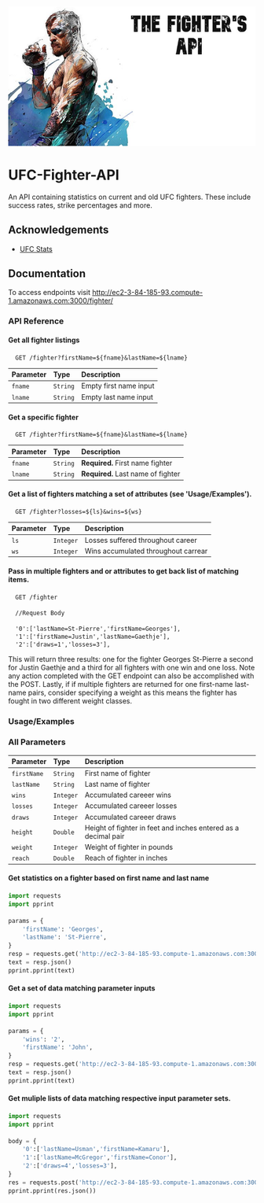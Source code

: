 ![alt text](https://github.com/FelixVaughan/UFC-FIGHTER-API/blob/main/mma-api.jpg)

# UFC-Fighter-API

An API containing statistics on current and old UFC fighters. These include
success rates, strike percentages and more.

## Acknowledgements

 - [UFC Stats](http://ufcstats.com/statistics/fighters?char=a)

## Documentation

To access endpoints visit http://ec2-3-84-185-93.compute-1.amazonaws.com:3000/fighter/
### API Reference

#### Get all fighter listings

```http
  GET /fighter?firstName=${fname}&lastName=${lname}
```

| Parameter  | Type     | Description                |
| :--------  | :------- | :------------------------- |
| `fname`    | `String` | Empty first name input     |
| `lname`    | `String` | Empty last name input      |


#### Get a specific fighter

```http
  GET /fighter?firstName=${fname}&lastName=${lname}
```
| Parameter  | Type     | Description                       |
| :--------  | :------- | :-------------------------        |
| `fname`    | `String` | **Required.** First name fighter  |
| `lname`    | `String` | **Required.** Last name of fighter|


#### Get a list of fighters matching a set of attributes (see 'Usage/Examples'). 

```http
  GET /fighter?losses=${ls}&wins=${ws}
```
| Parameter  | Type      | Description                         |
| :--------  | :-------  | :-------------------------          |
| `ls`       | `Integer` | Losses suffered throughout career   |
| `ws`       | `Integer` | Wins accumulated throughout carrear |


#### Pass in multiple fighters and or attributes to get back list of matching items. 

```http
  GET /fighter
  
  //Request Body

  '0':['lastName=St-Pierre','firstName=Georges'],
  '1':['firstName=Justin','lastName=Gaethje'],
  '2':['draws=1','losses=3'],
```
This will return three results: one for the fighter Georges St-Pierre a second for 
Justin Gaethje and a third for all fighters with one win and one loss. Note any 
action completed with the GET endpoint can also be accomplished with the POST. Lastly, if 
if multiple fighters are returned for one first-name last-name pairs, consider specifying
a weight as this means the fighter has fought in two different weight classes.  
### Usage/Examples

### All Parameters
| Parameter  | Type      | Description                                                      |
| :--------  | :-------  | :-------------------------                                       |
| `firstName`| `String`  | First name of fighter                                            |
| `lastName` | `String`  | Last name of fighter                                             | 
| `wins`     | `Integer` | Accumulated careeer wins                                         | 
| `losses`   | `Integer` | Accumulated careeer losses                                       | 
| `draws`    | `Integer` | Accumulated careeer draws                                        | 
| `height`   | `Double`  | Height of fighter in feet and inches entered as a decimal pair   | 
| `weight`   | `Integer` | Weight of fighter in pounds                                      | 
| `reach`    | `Double`  | Reach of fighter in inches                                       | 

#### Get statistics on a fighter based on first name and last name
```python
import requests
import pprint 

params = {
    'firstName': 'Georges',
    'lastName': 'St-Pierre',
}
resp = requests.get('http://ec2-3-84-185-93.compute-1.amazonaws.com:3000/fighter/',params=params)
text = resp.json()
pprint.pprint(text)
```

#### Get a set of data matching parameter inputs
```python
import requests
import pprint 

params = {
    'wins': '2',
    'firstName': 'John',
}
resp = requests.get('http://ec2-3-84-185-93.compute-1.amazonaws.com:3000/fighter/',params=params)
text = resp.json()
pprint.pprint(text)
```

#### Get muliple lists of data matching respective input parameter sets.
```python
import requests
import pprint

body = {
    '0':['lastName=Usman','firstName=Kamaru'],
    '1':['lastName=McGregor','firstName=Conor'],
    '2':['draws=4','losses=3'],
}
res = requests.post('http://ec2-3-84-185-93.compute-1.amazonaws.com:3000/fighter/', data=body)
pprint.pprint(res.json())
```
